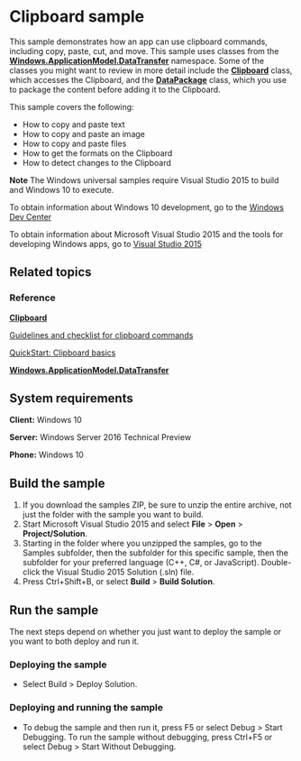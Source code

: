 <!---
  category: ControlsLayoutAndText
  samplefwlink: http://go.microsoft.com/fwlink/p/?LinkId=620520&clcid=0x409
--->

# Clipboard sample

This sample demonstrates how an app can use clipboard commands, including copy, paste, cut, and move. This sample uses classes from the [**Windows.ApplicationModel.DataTransfer**](http://msdn.microsoft.com/library/windows/apps/br205967) namespace. Some of the classes you might want to review in more detail include the [**Clipboard**](http://msdn.microsoft.com/library/windows/apps/br205867) class, which accesses the Clipboard, and the [**DataPackage**](http://msdn.microsoft.com/library/windows/apps/br205873) class, which you use to package the content before adding it to the Clipboard.

This sample covers the following:

-   How to copy and paste text
-   How to copy and paste an image
-   How to copy and paste files
-   How to get the formats on the Clipboard
-   How to detect changes to the Clipboard

**Note** The Windows universal samples require Visual Studio 2015 to build and Windows 10 to execute.
 
To obtain information about Windows 10 development, go to the [Windows Dev Center](https://dev.windows.com)

To obtain information about Microsoft Visual Studio 2015 and the tools for developing Windows apps, go to [Visual Studio 2015](http://go.microsoft.com/fwlink/?LinkID=532422)

## Related topics

### Reference

[**Clipboard**](http://msdn.microsoft.com/library/windows/apps/br205867)

[Guidelines and checklist for clipboard commands](http://msdn.microsoft.com/library/windows/apps/hh700347)

[QuickStart: Clipboard basics](http://msdn.microsoft.com/library/windows/apps/hh750308)

[**Windows.ApplicationModel.DataTransfer**](http://msdn.microsoft.com/library/windows/apps/br205967)

## System requirements

**Client:** Windows 10

**Server:** Windows Server 2016 Technical Preview

**Phone:** Windows 10

## Build the sample

1. If you download the samples ZIP, be sure to unzip the entire archive, not just the folder with the sample you want to build. 
2. Start Microsoft Visual Studio 2015 and select **File** \> **Open** \> **Project/Solution**.
3. Starting in the folder where you unzipped the samples, go to the Samples subfolder, then the subfolder for this specific sample, then the subfolder for your preferred language (C++, C#, or JavaScript). Double-click the Visual Studio 2015 Solution (.sln) file.
4. Press Ctrl+Shift+B, or select **Build** \> **Build Solution**.

## Run the sample

The next steps depend on whether you just want to deploy the sample or you want to both deploy and run it.

### Deploying the sample

- Select Build > Deploy Solution. 

### Deploying and running the sample

- To debug the sample and then run it, press F5 or select Debug >  Start Debugging. To run the sample without debugging, press Ctrl+F5 or select Debug > Start Without Debugging. 
